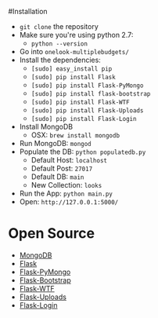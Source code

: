#Installation

* `git clone` the repository
* Make sure you're using python 2.7: 
	* `python --version` 
* Go into `onelook-multiplebudgets/`
* Install the dependencies:
	* `[sudo] easy_install pip`
	* `[sudo] pip install Flask`
	* `[sudo] pip install Flask-PyMongo`
	* `[sudo] pip install flask-bootstrap`
	* `[sudo] pip install Flask-WTF`
	* `[sudo] pip install Flask-Uploads`
	* `[sudo] pip install Flask-Login`
* Install MongoDB
	* OSX: `brew install mongodb`
* Run MongoDB: `mongod`
* Populate the DB: `python populatedb.py`
	* Default Host: `localhost`
	* Default Post: `27017`
	* Default DB: `main`
	* New Collection: `looks`
* Run the App: `python main.py`
* Open: `http://127.0.0.1:5000/`

# Open Source

* [MongoDB](http://www.mongodb.org/)
* [Flask](http://flask.pocoo.org/)
* [Flask-PyMongo](https://flask-pymongo.readthedocs.org/en/latest/)
* [Flask-Bootstrap](https://github.com/mbr/flask-bootstrap)
* [Flask-WTF](http://packages.python.org/Flask-WTF/)
* [Flask-Uploads](http://packages.python.org/Flask-Uploads/)
* [Flask-Login](http://packages.python.org/Flask-Login/)